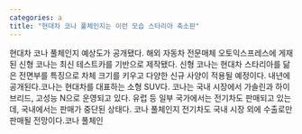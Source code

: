 ```yaml
---
categories: a
title: "현대차 코나 풀체인지는 이런 모습 스타리아 축소판"
---
```

현대차 코나 풀체인지 예상도가 공개됐다. 해외 자동차 전문매체 오토익스프레스에 게재된 신형 코나는 최신 테스트카를 기반으로 제작됐다. 신형 코나는 현대차 스타리아를 닮은 전면부를 특징으로 차체 크기를 키우고 다양한 신규 사양이 적용될 예정이다. 내년에 공개된다.코나는 현대차를 대표하는 소형 SUV다. 코나는 국내 시장에서 가솔린과 하이브리드, 고성능 N으로 운영되고 있다. 유럽 등 일부 국가에서는 전기차도 판매되고 있는데, 국내에서는 판매가 중단된 상태다. 코나 풀체인지 전기차도 국내 시장 외에 수출로만 판매될 전망이다.코나 풀체인